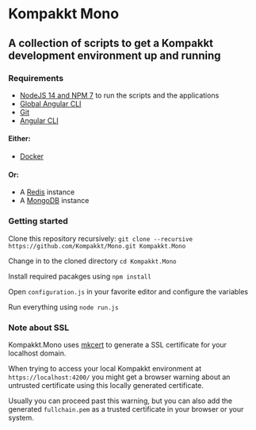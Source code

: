 # Kompakkt Mono

## A collection of scripts to get a Kompakkt development environment up and running

### Requirements

- [NodeJS 14 and NPM 7](https://nodejs.org/en/download/) to run the scripts and the applications
- [Global Angular CLI](https://angular.io/cli#installing-angular-cli)
- [Git](https://git-scm.com/book/en/v2/Getting-Started-Installing-Git)
- [Angular CLI](https://angular.io/cli#installing-angular-cli)

#### Either:

- [Docker](https://docs.docker.com/get-docker/)

#### Or:

- A [Redis](https://redis.io/) instance
- A [MongoDB](https://www.mongodb.com/) instance

### Getting started

Clone this repository recursively:
`git clone --recursive https://github.com/Kompakkt/Mono.git Kompakkt.Mono`

Change in to the cloned directory
`cd Kompakkt.Mono`

Install required pacakges using `npm install`

Open `configuration.js` in your favorite editor and configure the variables

Run everything using `node run.js`

### Note about SSL

Kompakkt.Mono uses [mkcert](https://www.npmjs.com/package/mkcert) to generate a SSL certificate for your localhost domain.

When trying to access your local Kompakkt environment at `https://localhost:4200/` you might get a browser warning about an untrusted certificate using this locally generated certificate.

Usually you can proceed past this warning, but you can also add the generated `fullchain.pem` as a trusted certificate in your browser or your system.
